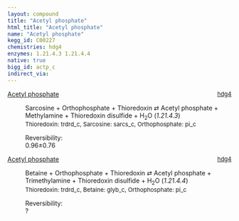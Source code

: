 ```yaml
---
layout: compound
title: "Acetyl phosphate"
html_title: "Acetyl phosphate"
name: "Acetyl phosphate"
kegg_id: C00227
chemistries: hdg4
enzymes: 1.21.4.3 1.21.4.4
native: true
bigg_id: actp_c
indirect_via:
---
```

<dl><dt class="rs-product"><a class="link-dark" data-bs-html="true" data-bs-title="KEGG: C00227" data-bs-toggle="tooltip" href="{{ site.url }}{{ site.baseurl }}/compounds/C00227">Acetyl phosphate</a><span style="float: right; max-width: 40%"><a class="link-dark opacity-50" href="{{ site.url }}{{ site.baseurl }}/chemistries/hdg4" style="font-size: small; word-wrap: anywhere;">hdg4</a></span></dt><dd><p>Sarcosine + Orthophosphate + Thioredoxin ⇄ Acetyl phosphate + Methylamine + Thioredoxin disulfide + H<sub>2</sub>O (<i>1.21.4.3</i>)<br/><span style="font-size: small;"><span data-bs-html="true" data-bs-title="KEGG: C00342" data-bs-toggle="tooltip">Thioredoxin</span>: trdrd_c, <span data-bs-html="true" data-bs-title="KEGG: C00213" data-bs-toggle="tooltip">Sarcosine</span>: sarcs_c, <span data-bs-html="true" data-bs-title="KEGG: C00009" data-bs-toggle="tooltip">Orthophosphate</span>: pi_c</span><br/><div class="reversibility_info">Reversibility: <div class="progress"><div aria-valuemax="100" aria-valuemin="0" aria-valuenow="0" class="progress-bar bg-success" role="progressbar" style="width: 0%"></div></div><span>0.96±0.76</span><div class="progress"><div aria-valuemax="10" aria-valuemin="0" aria-valuenow="0.9611783145376483" class="progress-bar bg-danger" role="progressbar" style="width: 9.61%"></div><div aria-valuemax="10" aria-valuemin="0" aria-valuenow="0.9611783145376483" class="progress-bar bg-warning" role="progressbar" style="width: 7.61%"></div></div></div></p><dl></dl></dd></dl><dl><dt class="rs-product"><a class="link-dark" data-bs-html="true" data-bs-title="KEGG: C00227" data-bs-toggle="tooltip" href="{{ site.url }}{{ site.baseurl }}/compounds/C00227">Acetyl phosphate</a><span style="float: right; max-width: 40%"><a class="link-dark opacity-50" href="{{ site.url }}{{ site.baseurl }}/chemistries/hdg4" style="font-size: small; word-wrap: anywhere;">hdg4</a></span></dt><dd><p>Betaine + Orthophosphate + Thioredoxin ⇄ Acetyl phosphate + Trimethylamine + Thioredoxin disulfide + H<sub>2</sub>O (<i>1.21.4.4</i>)<br/><span style="font-size: small;"><span data-bs-html="true" data-bs-title="KEGG: C00342" data-bs-toggle="tooltip">Thioredoxin</span>: trdrd_c, <span data-bs-html="true" data-bs-title="KEGG: C00719" data-bs-toggle="tooltip">Betaine</span>: glyb_c, <span data-bs-html="true" data-bs-title="KEGG: C00009" data-bs-toggle="tooltip">Orthophosphate</span>: pi_c</span><br/><div class="reversibility_info">Reversibility: <div class="progress"><div aria-valuemax="100" aria-valuemin="0" aria-valuenow="0" class="progress-bar bg-light" role="progressbar" style="width: 100%"></div></div><span>?</span><div class="progress"><div aria-valuemax="10" aria-valuemin="0" aria-valuenow="0" class="progress-bar bg-light" role="progressbar" style="width: 100%"></div></div></div></p><dl></dl></dd></dl>